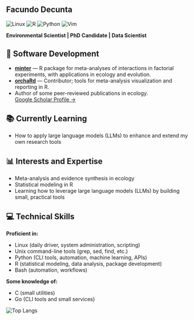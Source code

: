 ## Facundo Decunta

![Linux](https://img.shields.io/badge/Linux-FCC624?style=flat&logo=linux&logoColor=black)
![R](https://img.shields.io/badge/R-276DC3?style=flat&logo=r&logoColor=white)
![Python](https://img.shields.io/badge/Python-3776AB?style=flat&logo=python&logoColor=white)
![Vim](https://img.shields.io/badge/Vim-019733?style=flat&logo=vim&logoColor=white)


**Environmental Scientist | PhD Candidate | Data Scientist**

## 🔬 Software Development

- **[minter](https://github.com/fdecunta/minter)** — R package for meta-analyses of interactions in factorial experiments, with applications in ecology and evolution.
- **[orchaRd](https://github.com/daniel1noble/orchaRd)** — Contributor; tools for meta-analysis visualization and reporting in R.
- Author of some peer-reviewed publications in ecology.  
  [Google Scholar Profile →](https://scholar.google.com/citations?user=ZuiT7QMAAAAJ&hl=es&oi=ao)

## 📚 Currently Learning

- How to apply large language models (LLMs) to enhance and extend my own research tools

## 📊 Interests and Expertise

- Meta-analysis and evidence synthesis in ecology
- Statistical modeling in R 
- Learning how to leverage large language models (LLMs) by building small, practical tools

## 💻 Technical Skills

**Proficient in:**  
- Linux (daily driver, system administration, scripting)
- Unix command-line tools (grep, sed, find, etc.)  
- Python (CLI tools, automation, machine learning, APIs)  
- R (statistical modeling, data analysis, package development)  
- Bash (automation, workflows)

**Some knowledge of:**  
- C (small utilities)  
- Go (CLI tools and small services)

![Top Langs](https://github-readme-stats.vercel.app/api/top-langs/?username=fdecunta&layout=compact)


